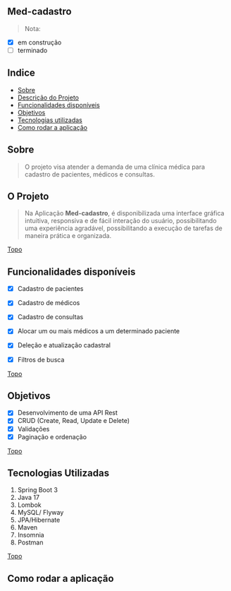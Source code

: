 ## Med-cadastro
>Nota: 
- [x] em construção
- [ ] terminado

<a name="a"></a>
## Indice
- [Sobre](#a1)
- [Descrição do Projeto](#a2)
- [Funcionalidades disponíveis](#a3)
- [Objetivos](#a4)
- [Tecnologias utilizadas](#a5)
- [Como rodar a aplicação](#a6)

<a id="a1"></a>
## **Sobre**
> O projeto visa atender a demanda de uma clínica médica para cadastro de pacientes, médicos e consultas.



<a id="a2"></a>
## **O Projeto**
> Na Aplicação  **Med-cadastro**, é disponibilizada uma interface gráfica intuitiva, responsiva e de fácil interação do usuário, possibilitando uma experiência agradável, possibilitando a execução de tarefas de maneira prática e organizada.


[Topo](#a)
<a id="a3"></a>
## **Funcionalidades disponíveis**

* [X] Cadastro de pacientes
* [X] Cadastro de médicos
* [X] Cadastro de consultas
* [X] Alocar um ou mais médicos a um determinado paciente
* [X] Deleção e atualização cadastral
* [X] Filtros de busca


[Topo](#a)
<a id="a4"></a>
## **Objetivos**
   * [X] Desenvolvimento de uma API Rest
   * [X] CRUD (Create, Read, Update e Delete)
   * [X] Validações
   * [X] Paginação e ordenação

[Topo](#a)
<a id="a5"></a>
## **Tecnologias Utilizadas**
1. Spring Boot 3
2. Java 17
3. Lombok
4. MySQL/ Flyway
5. JPA/Hibernate
6. Maven
7. Insomnia
8. Postman

[Topo](#a)
<a id="a6"></a>
## **Como rodar a aplicação**

